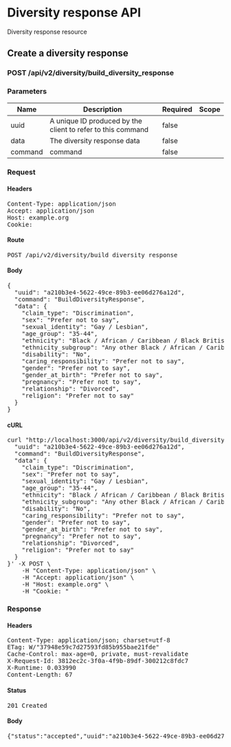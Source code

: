 # Diversity response API

Diversity response resource

## Create a diversity response

### POST /api/v2/diversity/build_diversity_response

### Parameters

| Name | Description | Required | Scope |
|------|-------------|----------|-------|
| uuid | A unique ID produced by the client to refer to this command | false |  |
| data | The diversity response data | false |  |
| command |  command | false |  |

### Request

#### Headers

<pre>Content-Type: application/json
Accept: application/json
Host: example.org
Cookie: </pre>

#### Route

<pre>POST /api/v2/diversity/build_diversity_response</pre>

#### Body

<pre>{
  "uuid": "a210b3e4-5622-49ce-89b3-ee06d276a12d",
  "command": "BuildDiversityResponse",
  "data": {
    "claim_type": "Discrimination",
    "sex": "Prefer not to say",
    "sexual_identity": "Gay / Lesbian",
    "age_group": "35-44",
    "ethnicity": "Black / African / Caribbean / Black British",
    "ethnicity_subgroup": "Any other Black / African / Caribbean background",
    "disability": "No",
    "caring_responsibility": "Prefer not to say",
    "gender": "Prefer not to say",
    "gender_at_birth": "Prefer not to say",
    "pregnancy": "Prefer not to say",
    "relationship": "Divorced",
    "religion": "Prefer not to say"
  }
}</pre>

#### cURL

<pre class="request">curl &quot;http://localhost:3000/api/v2/diversity/build_diversity_response&quot; -d &#39;{
  &quot;uuid&quot;: &quot;a210b3e4-5622-49ce-89b3-ee06d276a12d&quot;,
  &quot;command&quot;: &quot;BuildDiversityResponse&quot;,
  &quot;data&quot;: {
    &quot;claim_type&quot;: &quot;Discrimination&quot;,
    &quot;sex&quot;: &quot;Prefer not to say&quot;,
    &quot;sexual_identity&quot;: &quot;Gay / Lesbian&quot;,
    &quot;age_group&quot;: &quot;35-44&quot;,
    &quot;ethnicity&quot;: &quot;Black / African / Caribbean / Black British&quot;,
    &quot;ethnicity_subgroup&quot;: &quot;Any other Black / African / Caribbean background&quot;,
    &quot;disability&quot;: &quot;No&quot;,
    &quot;caring_responsibility&quot;: &quot;Prefer not to say&quot;,
    &quot;gender&quot;: &quot;Prefer not to say&quot;,
    &quot;gender_at_birth&quot;: &quot;Prefer not to say&quot;,
    &quot;pregnancy&quot;: &quot;Prefer not to say&quot;,
    &quot;relationship&quot;: &quot;Divorced&quot;,
    &quot;religion&quot;: &quot;Prefer not to say&quot;
  }
}&#39; -X POST \
	-H &quot;Content-Type: application/json&quot; \
	-H &quot;Accept: application/json&quot; \
	-H &quot;Host: example.org&quot; \
	-H &quot;Cookie: &quot;</pre>

### Response

#### Headers

<pre>Content-Type: application/json; charset=utf-8
ETag: W/&quot;37948e59c7d27593fd85b955bae21fde&quot;
Cache-Control: max-age=0, private, must-revalidate
X-Request-Id: 3812ec2c-3f0a-4f9b-89df-300212c8fdc7
X-Runtime: 0.033990
Content-Length: 67</pre>

#### Status

<pre>201 Created</pre>

#### Body

<pre>{"status":"accepted","uuid":"a210b3e4-5622-49ce-89b3-ee06d276a12d"}</pre>
